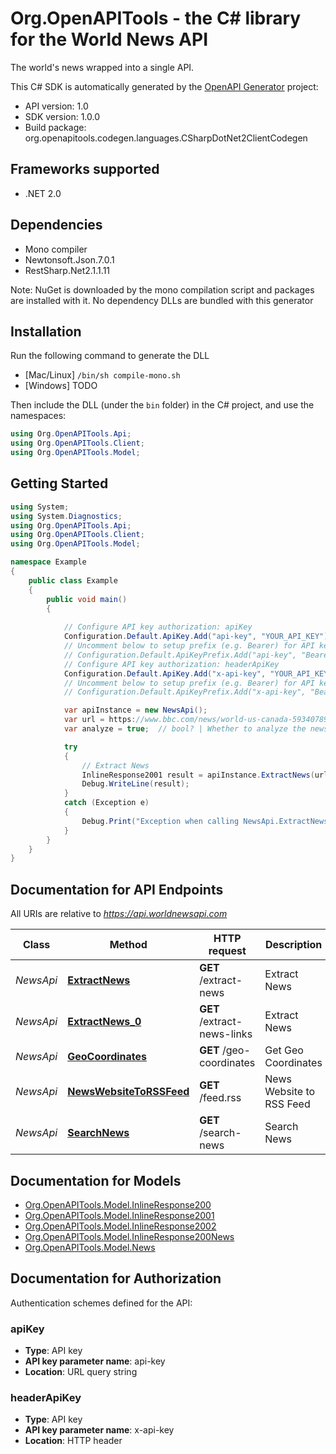 # Org.OpenAPITools - the C# library for the World News API

The world's news wrapped into a single API.

This C# SDK is automatically generated by the [OpenAPI Generator](https://openapi-generator.tech) project:

- API version: 1.0
- SDK version: 1.0.0
- Build package: org.openapitools.codegen.languages.CSharpDotNet2ClientCodegen

<a name="frameworks-supported"></a>
## Frameworks supported
- .NET 2.0

<a name="dependencies"></a>
## Dependencies
- Mono compiler
- Newtonsoft.Json.7.0.1
- RestSharp.Net2.1.1.11

Note: NuGet is downloaded by the mono compilation script and packages are installed with it. No dependency DLLs are bundled with this generator

<a name="installation"></a>
## Installation
Run the following command to generate the DLL
- [Mac/Linux] `/bin/sh compile-mono.sh`
- [Windows] TODO

Then include the DLL (under the `bin` folder) in the C# project, and use the namespaces:
```csharp
using Org.OpenAPITools.Api;
using Org.OpenAPITools.Client;
using Org.OpenAPITools.Model;
```
<a name="getting-started"></a>
## Getting Started

```csharp
using System;
using System.Diagnostics;
using Org.OpenAPITools.Api;
using Org.OpenAPITools.Client;
using Org.OpenAPITools.Model;

namespace Example
{
    public class Example
    {
        public void main()
        {
            
            // Configure API key authorization: apiKey
            Configuration.Default.ApiKey.Add("api-key", "YOUR_API_KEY");
            // Uncomment below to setup prefix (e.g. Bearer) for API key, if needed
            // Configuration.Default.ApiKeyPrefix.Add("api-key", "Bearer");
            // Configure API key authorization: headerApiKey
            Configuration.Default.ApiKey.Add("x-api-key", "YOUR_API_KEY");
            // Uncomment below to setup prefix (e.g. Bearer) for API key, if needed
            // Configuration.Default.ApiKeyPrefix.Add("x-api-key", "Bearer");

            var apiInstance = new NewsApi();
            var url = https://www.bbc.com/news/world-us-canada-59340789;  // string | The url of the news.
            var analyze = true;  // bool? | Whether to analyze the news (extract entities etc.) (default to false)

            try
            {
                // Extract News
                InlineResponse2001 result = apiInstance.ExtractNews(url, analyze);
                Debug.WriteLine(result);
            }
            catch (Exception e)
            {
                Debug.Print("Exception when calling NewsApi.ExtractNews: " + e.Message );
            }
        }
    }
}
```

<a name="documentation-for-api-endpoints"></a>
## Documentation for API Endpoints

All URIs are relative to *https://api.worldnewsapi.com*

Class | Method | HTTP request | Description
------------ | ------------- | ------------- | -------------
*NewsApi* | [**ExtractNews**](docs/NewsApi.md#extractnews) | **GET** /extract-news | Extract News
*NewsApi* | [**ExtractNews_0**](docs/NewsApi.md#extractnews_0) | **GET** /extract-news-links | Extract News
*NewsApi* | [**GeoCoordinates**](docs/NewsApi.md#geocoordinates) | **GET** /geo-coordinates | Get Geo Coordinates
*NewsApi* | [**NewsWebsiteToRSSFeed**](docs/NewsApi.md#newswebsitetorssfeed) | **GET** /feed.rss | News Website to RSS Feed
*NewsApi* | [**SearchNews**](docs/NewsApi.md#searchnews) | **GET** /search-news | Search News


<a name="documentation-for-models"></a>
## Documentation for Models

 - [Org.OpenAPITools.Model.InlineResponse200](docs/InlineResponse200.md)
 - [Org.OpenAPITools.Model.InlineResponse2001](docs/InlineResponse2001.md)
 - [Org.OpenAPITools.Model.InlineResponse2002](docs/InlineResponse2002.md)
 - [Org.OpenAPITools.Model.InlineResponse200News](docs/InlineResponse200News.md)
 - [Org.OpenAPITools.Model.News](docs/News.md)


<a name="documentation-for-authorization"></a>
## Documentation for Authorization

Authentication schemes defined for the API:
<a name="apiKey"></a>
### apiKey

- **Type**: API key
- **API key parameter name**: api-key
- **Location**: URL query string

<a name="headerApiKey"></a>
### headerApiKey

- **Type**: API key
- **API key parameter name**: x-api-key
- **Location**: HTTP header

